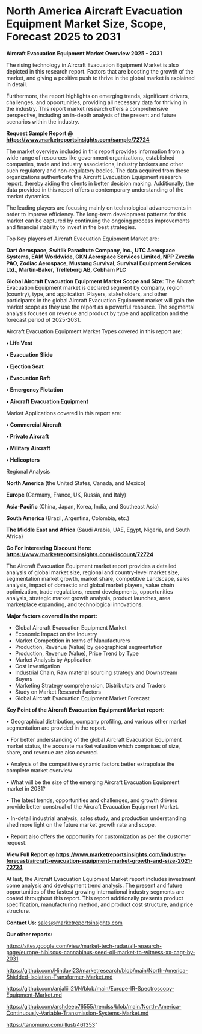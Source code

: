 # North America Aircraft Evacuation Equipment Market Size, Scope, Forecast 2025 to 2031

<Strong> Aircraft Evacuation Equipment Market Overview 2025 - 2031</strong>

The rising technology in Aircraft Evacuation Equipment Market is also depicted in this research report. Factors that are boosting the growth of the market, and giving a positive push to thrive in the global market is explained in detail.

Furthermore, the report highlights on emerging trends, significant drivers, challenges, and opportunities, providing all necessary data for thriving in the industry. This report market research offers a comprehensive perspective, including an in-depth analysis of the present and future scenarios within the industry.

<strong>Request Sample Report @ <a href=https://www.marketreportsinsights.com/sample/72724>https://www.marketreportsinsights.com/sample/72724</a></strong>

The market overview included in this report provides information from a wide range of resources like government organizations, established companies, trade and industry associations, industry brokers and other such regulatory and non-regulatory bodies. The data acquired from these organizations authenticate the Aircraft Evacuation Equipment research report, thereby aiding the clients in better decision making. Additionally, the data provided in this report offers a contemporary understanding of the market dynamics.

The leading players are focusing mainly on technological advancements in order to improve efficiency. The long-term development patterns for this market can be captured by continuing the ongoing process improvements and financial stability to invest in the best strategies.

Top Key players of Aircraft Evacuation Equipment Market are:

<strong>Dart Aerospace, Switlik Parachute Company, Inc., UTC Aerospace Systems, EAM Worldwide, GKN Aerospace Services Limited, NPP Zvezda PAO, Zodiac Aerospace, Mustang Survival, Survival Equipment Services Ltd., Martin-Baker, Trelleborg AB, Cobham PLC</strong>

<strong><b>Global Aircraft Evacuation Equipment Market Scope and Size:</b></strong>
The Aircraft Evacuation Equipment market is declared segment by company, region (country), type, and application. Players, stakeholders, and other participants in the global Aircraft Evacuation Equipment market will gain the market scope as they use the report as a powerful resource. The segmental analysis focuses on revenue and product by type and application and the forecast period of 2025-2031.

Aircraft Evacuation Equipment Market Types covered in this report are:

<strong>• Life Vest

• Evacuation Slide

• Ejection Seat

• Evacuation Raft

• Emergency Flotation

• Aircraft Evacuation Equipment</strong>

Market Applications covered in this report are:

<strong>• Commercial Aircraft

• Private Aircraft

• Military Aircraft

• Helicopters</strong> 

Regional Analysis

<strong>North America</strong> (the United States, Canada, and Mexico)

<strong>Europe</strong> (Germany, France, UK, Russia, and Italy)

<strong>Asia-Pacific</strong> (China, Japan, Korea, India, and Southeast Asia)

<strong>South America</strong> (Brazil, Argentina, Colombia, etc.)

<strong>The Middle East and Africa</strong> (Saudi Arabia, UAE, Egypt, Nigeria, and South Africa)

<strong>Go For Interesting Discount Here: <a href=https://www.marketreportsinsights.com/discount/72724>https://www.marketreportsinsights.com/discount/72724</a></strong>

The Aircraft Evacuation Equipment market report provides a detailed analysis of global market size, regional and country-level market size, segmentation market growth, market share, competitive Landscape, sales analysis, impact of domestic and global market players, value chain optimization, trade regulations, recent developments, opportunities analysis, strategic market growth analysis, product launches, area marketplace expanding, and technological innovations.

<strong><b>Major factors covered in the report:</b></strong>
<ul>
  <li>Global Aircraft Evacuation Equipment Market </li>
  <li>Economic Impact on the Industry</li>
  <li>Market Competition in terms of Manufacturers</li>
  <li>Production, Revenue (Value) by geographical segmentation</li>
  <li>Production, Revenue (Value), Price Trend by Type</li>
  <li>Market Analysis by Application</li>
  <li>Cost Investigation</li>
  <li>Industrial Chain, Raw material sourcing strategy and Downstream Buyers</li>
  <li>Marketing Strategy comprehension, Distributors and Traders</li>
  <li>Study on Market Research Factors</li>
  <li>Global Aircraft Evacuation Equipment Market Forecast</li>
</ul>

<strong><b>Key Point of the Aircraft Evacuation Equipment Market report:</b></strong>

• Geographical distribution, company profiling, and various other market segmentation are provided in the report.

• For better understanding of the global Aircraft Evacuation Equipment market status, the accurate market valuation which comprises of size, share, and revenue are also covered.

• Analysis of the competitive dynamic factors better extrapolate the complete market overview

• What will be the size of the emerging Aircraft Evacuation Equipment market in 2031?

• The latest trends, opportunities and challenges, and growth drivers provide better construal of the Aircraft Evacuation Equipment Market.

• In-detail industrial analysis, sales study, and production understanding shed more light on the future market growth rate and scope.

• Report also offers the opportunity for customization as per the customer request.

<strong><b>View Full Report @ <a href=https://www.marketreportsinsights.com/industry-forecast/aircraft-evacuation-equipment-market-growth-and-size-2021-72724>https://www.marketreportsinsights.com/industry-forecast/aircraft-evacuation-equipment-market-growth-and-size-2021-72724</a></b></strong>


At last, the Aircraft Evacuation Equipment Market report includes investment come analysis and development trend analysis. The present and future opportunities of the fastest growing international industry segments are coated throughout this report. This report additionally presents product specification, manufacturing method, and product cost structure, and price structure.

<strong>Contact Us:</strong>
sales@marketreportsinsights.com

<strong>Our other reports:</strong>

<a href=https://sites.google.com/view/market-tech-radar/all-research-page/europe-hibiscus-cannabinus-seed-oil-market-to-witness-xx-cagr-by-2031>https://sites.google.com/view/market-tech-radar/all-research-page/europe-hibiscus-cannabinus-seed-oil-market-to-witness-xx-cagr-by-2031</a>

<a href=https://github.com/Hindavi23/marketresearch/blob/main/North-America-Shielded-Isolation-Transformer-Market.md>https://github.com/Hindavi23/marketresearch/blob/main/North-America-Shielded-Isolation-Transformer-Market.md</a>

<a href=https://github.com/anjaliiii21/N/blob/main/Europe-IR-Spectroscopy-Equipment-Market.md>https://github.com/anjaliiii21/N/blob/main/Europe-IR-Spectroscopy-Equipment-Market.md</a>

<a href=https://github.com/arshdeep76555/trendss/blob/main/North-America-Continuously-Variable-Transmission-Systems-Market.md>https://github.com/arshdeep76555/trendss/blob/main/North-America-Continuously-Variable-Transmission-Systems-Market.md</a>

<a href=https://tanomuno.com/illust/461353>https://tanomuno.com/illust/461353</a>"
